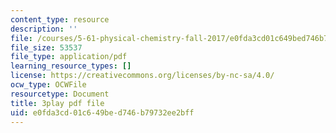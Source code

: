 ```yaml
---
content_type: resource
description: ''
file: /courses/5-61-physical-chemistry-fall-2017/e0fda3cd01c649bed746b79732ee2bff_9WthWtTxdj0.pdf
file_size: 53537
file_type: application/pdf
learning_resource_types: []
license: https://creativecommons.org/licenses/by-nc-sa/4.0/
ocw_type: OCWFile
resourcetype: Document
title: 3play pdf file
uid: e0fda3cd-01c6-49be-d746-b79732ee2bff
---
```


